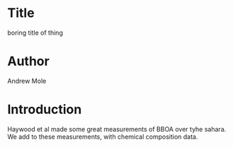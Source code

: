 # Title
boring title of thing

# Author
Andrew Mole

# Introduction

Haywood et al made some great measurements of BBOA over tyhe sahara.
We add to these measurements, with chemical composition data.